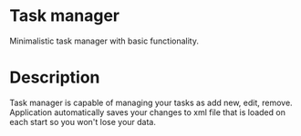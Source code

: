 # Task manager
Minimalistic task manager with basic functionality.
# Description
Task manager is capable of managing your tasks as add new, edit, remove. Application automatically saves your changes to xml file that is loaded on each start so you won't lose your data.
